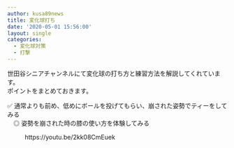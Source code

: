 ```yaml
---
author: kusa89news
title: 変化球打ち
date: '2020-05-01 15:56:00'
layout: single
categories:
  - 変化球対策
  - 打撃
---
```


世田谷シニアチャンネルにて変化球の打ち方と練習方法を解説してくれています。  
ポイントをまとめておきます。

✅ 通常よりも前め、低めにボールを投げてもらい、崩された姿勢でティーをしてみる  
　◎ 姿勢を崩された時の膝の使い方を体験してみる

<figure class="wp-block-embed-youtube wp-block-embed is-type-video is-provider-youtube wp-embed-aspect-16-9 wp-has-aspect-ratio">

<div class="wp-block-embed__wrapper">https://youtu.be/2kk08CmEuek</div>

</figure>